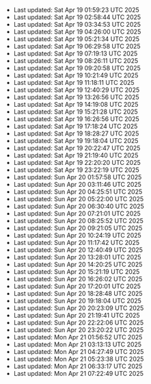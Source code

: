 
- Last updated: Sat Apr 19 01:59:23 UTC 2025
- Last updated: Sat Apr 19 02:58:44 UTC 2025
- Last updated: Sat Apr 19 03:34:53 UTC 2025
- Last updated: Sat Apr 19 04:26:00 UTC 2025
- Last updated: Sat Apr 19 05:21:34 UTC 2025
- Last updated: Sat Apr 19 06:29:58 UTC 2025
- Last updated: Sat Apr 19 07:19:13 UTC 2025
- Last updated: Sat Apr 19 08:26:11 UTC 2025
- Last updated: Sat Apr 19 09:20:58 UTC 2025
- Last updated: Sat Apr 19 10:21:49 UTC 2025
- Last updated: Sat Apr 19 11:18:11 UTC 2025
- Last updated: Sat Apr 19 12:40:29 UTC 2025
- Last updated: Sat Apr 19 13:26:56 UTC 2025
- Last updated: Sat Apr 19 14:19:08 UTC 2025
- Last updated: Sat Apr 19 15:21:28 UTC 2025
- Last updated: Sat Apr 19 16:26:56 UTC 2025
- Last updated: Sat Apr 19 17:18:24 UTC 2025
- Last updated: Sat Apr 19 18:28:27 UTC 2025
- Last updated: Sat Apr 19 19:18:04 UTC 2025
- Last updated: Sat Apr 19 20:22:47 UTC 2025
- Last updated: Sat Apr 19 21:19:40 UTC 2025
- Last updated: Sat Apr 19 22:20:20 UTC 2025
- Last updated: Sat Apr 19 23:22:19 UTC 2025
- Last updated: Sun Apr 20 01:57:58 UTC 2025
- Last updated: Sun Apr 20 03:11:46 UTC 2025
- Last updated: Sun Apr 20 04:25:51 UTC 2025
- Last updated: Sun Apr 20 05:22:00 UTC 2025
- Last updated: Sun Apr 20 06:30:40 UTC 2025
- Last updated: Sun Apr 20 07:21:01 UTC 2025
- Last updated: Sun Apr 20 08:25:52 UTC 2025
- Last updated: Sun Apr 20 09:21:05 UTC 2025
- Last updated: Sun Apr 20 10:24:19 UTC 2025
- Last updated: Sun Apr 20 11:17:42 UTC 2025
- Last updated: Sun Apr 20 12:40:49 UTC 2025
- Last updated: Sun Apr 20 13:28:01 UTC 2025
- Last updated: Sun Apr 20 14:20:25 UTC 2025
- Last updated: Sun Apr 20 15:21:19 UTC 2025
- Last updated: Sun Apr 20 16:26:02 UTC 2025
- Last updated: Sun Apr 20 17:20:01 UTC 2025
- Last updated: Sun Apr 20 18:28:48 UTC 2025
- Last updated: Sun Apr 20 19:18:04 UTC 2025
- Last updated: Sun Apr 20 20:23:09 UTC 2025
- Last updated: Sun Apr 20 21:19:41 UTC 2025
- Last updated: Sun Apr 20 22:22:06 UTC 2025
- Last updated: Sun Apr 20 23:20:22 UTC 2025
- Last updated: Mon Apr 21 01:56:52 UTC 2025
- Last updated: Mon Apr 21 03:13:13 UTC 2025
- Last updated: Mon Apr 21 04:27:49 UTC 2025
- Last updated: Mon Apr 21 05:23:38 UTC 2025
- Last updated: Mon Apr 21 06:33:17 UTC 2025
- Last updated: Mon Apr 21 07:22:49 UTC 2025
